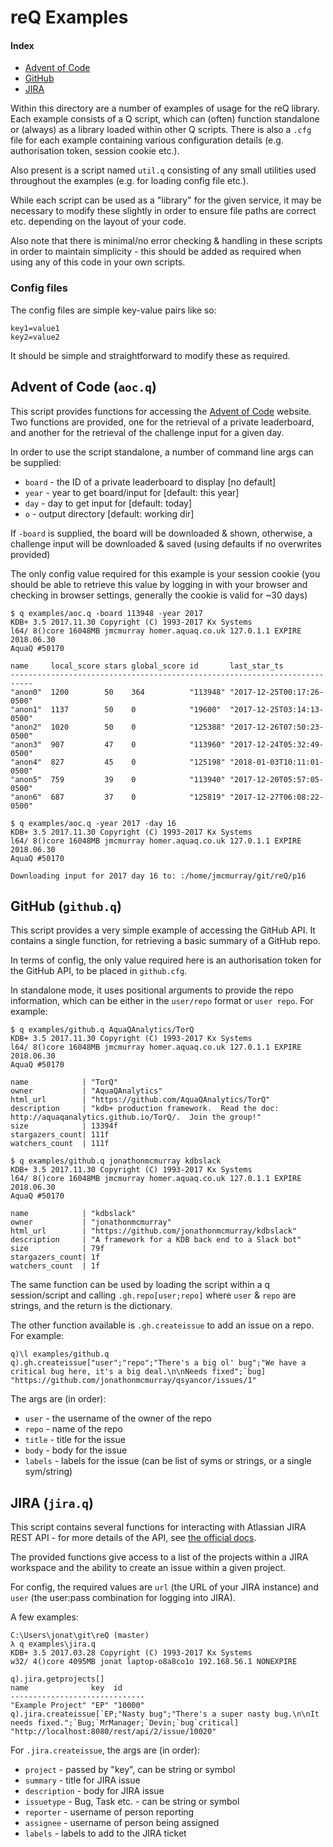 # reQ Examples

#### Index

* [Advent of Code](#advent-of-code-aocq)
* [GitHub](#github-githubq)
* [JIRA](#jira-jiraq)

Within this directory are a number of examples of usage for the reQ library. 
Each example consists of a Q script, which can (often) function standalone or 
(always) as a library loaded within other Q scripts. There is also a `.cfg` 
file for each example containing various configuration details (e.g. 
authorisation token, session cookie etc.).

Also present is a script named `util.q` consisting of any small utilities used
throughout the examples (e.g. for loading config file etc.).

While each script can be used as a "library" for the given service, it may be
necessary to modify these slightly in order to ensure file paths are correct
etc. depending on the layout of your code.

Also note that there is minimal/no error checking & handling in these scripts in
order to maintain simplicity - this should be added as required when using any
of this code in your own scripts.

### Config files

The config files are simple key-value pairs like so:

```
key1=value1
key2=value2
```

It should be simple and straightforward to modify these as required.

## Advent of Code (`aoc.q`)

This script provides functions for accessing the [Advent of
Code](http://adventofcode.com/) website. Two functions are provided, one for the
retrieval of a private leaderboard, and another for the retrieval of the
challenge input for a given day.

In order to use the script standalone, a number of command line args can be
supplied:

* `board` - the ID of a private leaderboard to display [no default]
* `year` - year to get board/input for [default: this year]
* `day` - day to get input for [default: today]
* `o` - output directory [default: working dir]

If `-board` is supplied, the board will be downloaded & shown, otherwise, a
challenge input will be downloaded & saved (using defaults if no overwrites
provided)

The only config value required for this example is your session cookie (you
should be able to retrieve this value by logging in with your browser and
checking in browser settings, generally the cookie is valid for ~30 days)

```
$ q examples/aoc.q -board 113948 -year 2017
KDB+ 3.5 2017.11.30 Copyright (C) 1993-2017 Kx Systems
l64/ 8()core 16048MB jmcmurray homer.aquaq.co.uk 127.0.1.1 EXPIRE 2018.06.30
AquaQ #50170

name     local_score stars global_score id       last_star_ts
---------------------------------------------------------------------------
"anon0"  1200        50    364          "113948" "2017-12-25T00:17:26-0500"
"anon1"  1137        50    0            "19600"  "2017-12-25T03:14:13-0500"
"anon2"  1020        50    0            "125388" "2017-12-26T07:50:23-0500"
"anon3"  907         47    0            "113960" "2017-12-24T05:32:49-0500"
"anon4"  827         45    0            "125198" "2018-01-03T10:11:01-0500"
"anon5"  759         39    0            "113940" "2017-12-20T05:57:05-0500"
"anon6"  687         37    0            "125819" "2017-12-27T06:08:22-0500"

$ q examples/aoc.q -year 2017 -day 16
KDB+ 3.5 2017.11.30 Copyright (C) 1993-2017 Kx Systems
l64/ 8()core 16048MB jmcmurray homer.aquaq.co.uk 127.0.1.1 EXPIRE 2018.06.30
AquaQ #50170

Downloading input for 2017 day 16 to: :/home/jmcmurray/git/reQ/p16

```

## GitHub (`github.q`)

This script provides a very simple example of accessing the GitHub API. It 
contains a single function, for retrieving a basic summary of a GitHub repo.

In terms of config, the only value required here is an authorisation token for
the GitHub API, to be placed in `github.cfg`.

In standalone mode, it uses positional arguments to provide the repo
information, which can be either in the `user/repo` format or `user repo`. For
example:

```
$ q examples/github.q AquaQAnalytics/TorQ
KDB+ 3.5 2017.11.30 Copyright (C) 1993-2017 Kx Systems
l64/ 8()core 16048MB jmcmurray homer.aquaq.co.uk 127.0.1.1 EXPIRE 2018.06.30
AquaQ #50170

name            | "TorQ"
owner           | "AquaQAnalytics"
html_url        | "https://github.com/AquaQAnalytics/TorQ"
description     | "kdb+ production framework.  Read the doc:
http://aquaqanalytics.github.io/TorQ/.  Join the group!"
size            | 13394f
stargazers_count| 111f
watchers_count  | 111f

$ q examples/github.q jonathonmcmurray kdbslack
KDB+ 3.5 2017.11.30 Copyright (C) 1993-2017 Kx Systems
l64/ 8()core 16048MB jmcmurray homer.aquaq.co.uk 127.0.1.1 EXPIRE 2018.06.30
AquaQ #50170

name            | "kdbslack"
owner           | "jonathonmcmurray"
html_url        | "https://github.com/jonathonmcmurray/kdbslack"
description     | "A framework for a KDB back end to a Slack bot"
size            | 79f
stargazers_count| 1f
watchers_count  | 1f
```

The same function can be used by loading the script within a q session/script
and calling `.gh.repo[user;repo]` where `user` & `repo` are strings, and the
return is the dictionary.

The other function available is `.gh.createissue` to add an issue on a repo. For 
example:

```
q)\l examples/github.q
q).gh.createissue["user";"repo";"There's a big ol' bug";"We have a critical bug here, it's a big deal.\n\nNeeds fixed";`bug]
"https://github.com/jonathonmcmurray/qsyancor/issues/1"
```

The args are (in order):

* `user` - the username of the owner of the repo
* `repo` - name of the repo
* `title` - title for the issue
* `body` - body for the issue
* `labels` - labels for the issue (can be list of syms or strings, or a single sym/string)

## JIRA (`jira.q`)

This script contains several functions for interacting with Atlassian JIRA REST
API - for more details of the API, see [the official docs](https://docs.atlassian.com/jira/REST/server/).

The provided functions give access to a list of the projects within a JIRA 
workspace and the ability to create an issue within a given project.

For config, the required values are `url` (the URL of your JIRA instance) and
`user` (the user:pass combination for logging into JIRA).

A few examples:

```
C:\Users\jonat\git\reQ (master)
λ q examples\jira.q
KDB+ 3.5 2017.03.28 Copyright (C) 1993-2017 Kx Systems
w32/ 4()core 4095MB jonat laptop-o8a8co1o 192.168.56.1 NONEXPIRE

q).jira.getprojects[]
name              key  id
------------------------------
"Example Project" "EP" "10000"
q).jira.createissue[`EP;"Nasty bug";"There's a super nasty bug.\n\nIt needs fixed.";`Bug;`MrManager;`Devin;`bug`critical]
"http://localhost:8080/rest/api/2/issue/10020"
```

For `.jira.createissue`, the args are (in order):

* `project` - passed by "key", can be string or symbol
* `summary` - title for JIRA issue
* `description` - body for JIRA issue
* `issuetype` - Bug, Task etc. - can be string or symbol
* `reporter` - username of person reporting
* `assignee` - username of person being assigned
* `labels` - labels to add to the JIRA ticket
